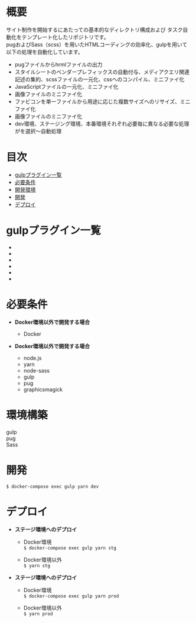 #  概要

サイト制作を開始するにあたっての基本的なディレクトリ構成および 
タスク自動化をテンプレート化したリポジトリです。   
pugおよびSass（scss）を用いたHTMLコーディングの効率化、gulpを用いて以下の処理を自動化しています。


+   pugファイルからhrmlファイルの出力
+   スタイルシートのベンダープレフィックスの自動付与、メディアクエリ関連記述の集約、scssファイルの一元化、cssへのコンパイル、ミニファイ化
+   JavaScriptファイルの一元化、ミニファイ化
+   画像ファイルのミニファイ化
+   ファビコンを単一ファイルから用途に応じた複数サイズへのリサイズ、ミニファイ化
+   画像ファイルのミニファイ化
+   dev環境、ステージング環境、本番環境それぞれ必要毎に異なる必要な処理がを選択〜自動処理

# 目次  

+  [gulpプラグイン一覧](#gulpプラグイン一覧)  
+  [必要条件](#必要条件)  
+  [開発環境](#開発環境)  
+  [開発](#開発)  
+  [デプロイ](#デプロイ)  

# gulpプラグイン一覧
+ 
+
+
+
+
+

# 必要条件 

+  **Docker環境以外で開発する場合**  
    - Docker 
  
+  **Docker環境以外で開発する場合**  
    -  node.js  
    -  yarn
    -  node-sass
    -  gulp
    -  pug
    -  graphicsmagick  

# 環境構築  

gulp  
pug  
Sass  

# 開発  
`$ docker-compose exec gulp yarn dev` 
    
# デプロイ  
+ **ステージ環境へのデプロイ**  
    + Docker環境  
    `$ docker-compose exec gulp yarn stg`   
    
    + Docker環境以外  
    `$ yarn stg`
    
+ **ステージ環境へのデプロイ**  
    + Docker環境  
    `$ docker-compose exec gulp yarn prod`    
    
    + Docker環境以外  
    `$ yarn prod`
    
